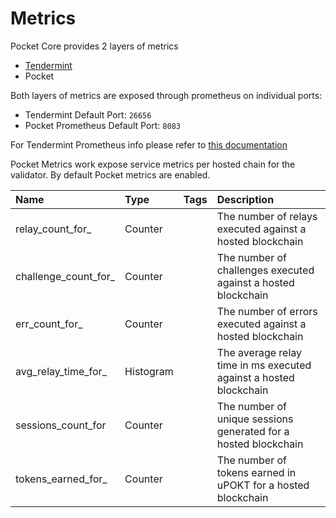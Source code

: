 # Metrics

Pocket Core provides 2 layers of metrics

* [Tendermint](https://docs.tendermint.com/master/nodes/metrics.html)
* Pocket

Both layers of metrics are exposed through prometheus on individual ports:

* Tendermint Default Port: `26656`
* Pocket Prometheus Default Port: `8083`

For Tendermint Prometheus info please refer
to [this documentation](https://docs.tendermint.com/master/nodes/metrics.html)

Pocket Metrics work expose service metrics per hosted chain for the validator. By default Pocket metrics are enabled.

| Name | Type | Tags | Description |
| :--- | :--- | :--- | :--- |
| relay_count\_for_ | Counter |  | The number of relays executed against a hosted blockchain |
| challenge_count\_for_ | Counter |  | The number of challenges executed against a hosted blockchain |
| err_count\_for_ | Counter |  | The number of errors executed against a hosted blockchain |
| avg_relay\_time\_for_ | Histogram |  | The average relay time in ms executed against a hosted blockchain |
| sessions\_count\_for | Counter |  | The number of unique sessions generated for a hosted blockchain |
| tokens_earned\_for_ | Counter |  | The number of tokens earned in uPOKT for a hosted blockchain |

